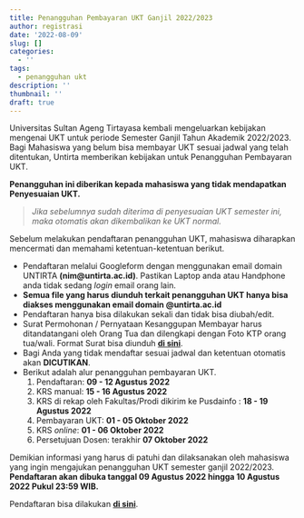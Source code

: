 ```yaml
---
title: Penangguhan Pembayaran UKT Ganjil 2022/2023
author: registrasi
date: '2022-08-09'
slug: []
categories:
  - ''
tags:
  - penangguhan ukt
description: ''
thumbnail: ''
draft: true
---
```


Universitas Sultan Ageng Tirtayasa kembali mengeluarkan kebijakan mengenai UKT untuk periode Semester Ganjil Tahun Akademik 2022/2023. Bagi Mahasiswa yang belum bisa membayar UKT sesuai jadwal yang telah ditentukan, Untirta memberikan kebijakan untuk Penangguhan Pembayaran UKT.

**Penangguhan ini diberikan kepada mahasiswa yang tidak mendapatkan Penyesuaian UKT.**

> *Jika sebelumnya sudah diterima di penyesuaian UKT semester ini, maka otomatis akan dikembalikan ke UKT normal.*

Sebelum melakukan pendaftaran penangguhan UKT, mahasiswa diharapkan mencermati dan memahami ketentuan-ketentuan berikut.

-   Pendaftaran melalui Googleform dengan menggunakan email domain UNTIRTA **(nim\@untirta.ac.id)**. Pastikan Laptop anda atau Handphone anda tidak sedang *login* email orang lain.
-   **Semua file yang harus diunduh terkait penangguhan UKT hanya bisa diakses menggunakan email domain \@untirta.ac.id**
-   Pendaftaran hanya bisa dilakukan sekali dan tidak bisa diubah/edit.
-   Surat Permohonan / Pernyataan Kesanggupan Membayar harus ditandatangani oleh Orang Tua dan dilengkapi dengan Foto KTP orang tua/wali. Format Surat bisa diunduh [**di sini**](https://drive.google.com/file/d/13i8FKLXW1UClIGTlwwIc-bNzoj4f6Zi1/view?usp=sharing).
-   Bagi Anda yang tidak mendaftar sesuai jadwal dan ketentuan otomatis akan **DICUTIKAN**.
-   Berikut adalah alur penangguhan pembayaran UKT.
    1.  Pendaftaran: **09 - 12 Agustus 2022**
    2.  KRS manual: **15 - 16 Agustus 2022**
    3.  KRS di rekap oleh Fakultas/Prodi dikirim ke Pusdainfo : **18 - 19 Agustus 2022**
    4.  Pembayaran UKT: **01 - 05 Oktober 2022**
    5.  KRS *online*: **01 - 06 Oktober 2022**
    6.  Persetujuan Dosen: terakhir **07 Oktober 2022**

Demikian informasi yang harus di patuhi dan dilaksanakan oleh mahasiswa yang ingin mengajukan penangguhan UKT semester ganjil 2022/2023. **Pendaftaran akan dibuka tanggal 09 Agustus 2022 hingga 10 Agustus 2022 Pukul 23:59 WIB.**

Pendaftaran bisa dilakukan [**di sini**](https://docs.google.com/forms/d/e/1FAIpQLSe-sSa3Ne9kp8ZMRxShKzgs39djNr2nNB4DzhuG-GkSEgO5Yg/viewform).
